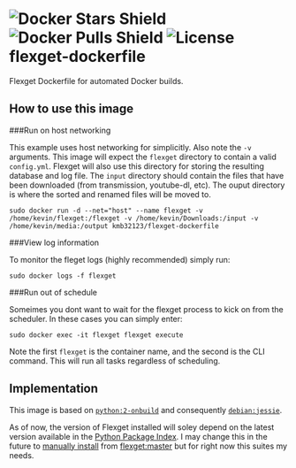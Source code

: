 ![Docker Stars Shield](https://img.shields.io/docker/stars/kmb32123/flexget-dockerfile.svg?style=flat-square)
![Docker Pulls Shield](https://img.shields.io/docker/pulls/kmb32123/flexget-dockerfile.svg?style=flat-square)
![License](http://img.shields.io/badge/license-MIT-blue.svg?style=flat-square)
flexget-dockerfile
==================

Flexget Dockerfile for automated Docker builds. 

How to use this image
---------------------

###Run on host networking

This example uses host networking for simplicitly. Also note the `-v` arguments. This image will expect the `flexget` directory to contain a valid `config.yml`. Flexget will also use this directory for storing the resulting database and log file. The `input` directory should contain the files that have been downloaded (from transmission, youtube-dl, etc). The ouput directory is where the sorted and renamed files will be moved to.

```
sudo docker run -d --net="host" --name flexget -v /home/kevin/flexget:/flexget -v /home/kevin/Downloads:/input -v /home/kevin/media:/output kmb32123/flexget-dockerfile
```

###View log information

To monitor the fleget logs (highly recommended) simply run:

```
sudo docker logs -f flexget
```

###Run out of schedule

Someimes you dont want to wait for the flexget process to kick on from the scheduler. In these cases you can simply enter:

```
sudo docker exec -it flexget flexget execute
```

Note the first `flexget` is the container name, and the second is the CLI command. This will run all tasks regardless of scheduling.

Implementation
--------------

This image is based on [`python:2-onbuild`](https://registry.hub.docker.com/_/python/) and consequently [`debian:jessie`](https://registry.hub.docker.com/u/library/debian/).

As of now, the version of Flexget installed will soley depend on the latest version available in the [Python Package Index](https://pypi.python.org/pypi/FlexGet). I may change this in the future to [manually install](https://github.com/Flexget/Flexget#how-to-use-git-checkout) from [flexget:master](https://github.com/Flexget/Flexget) but for right now this suites my needs.
